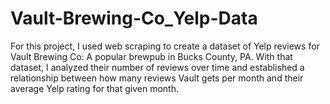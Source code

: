 # Vault-Brewing-Co_Yelp-Data
For this project, I used web scraping to create a dataset of Yelp reviews for Vault Brewing Co: A popular brewpub in Bucks County, PA. With that dataset, I analyzed their number of reviews over time and established a relationship between how many reviews Vault gets per month and their average Yelp rating for that given month.
